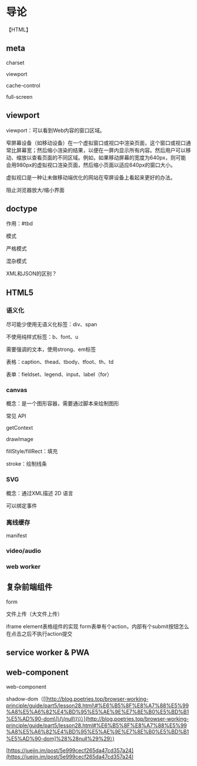 # 导论

【HTML】

## meta

charset

viewport

cache-control

full-screen

## viewport

viewport：可以看到Web内容的窗口区域。

窄屏幕设备（如移动设备）在一个虚拟窗口或视口中渲染页面，这个窗口或视口通常比屏幕宽；然后缩小渲染的结果，以便在一屏内显示所有内容。然后用户可以移动、缩放以查看页面的不同区域。例如，如果移动屏幕的宽度为640px，则可能会用980px的虚拟视口渲染页面，然后缩小页面以适应640px的窗口大小。

虚拟视口是一种让未做移动端优化的网站在窄屏设备上看起来更好的办法。

阻止浏览器放大/缩小界面

## doctype

作用：\#tbd

模式

严格模式

混杂模式

XML和JSON的区别？

## HTML5

### 语义化

尽可能少使用无语义化标签：div、span

不使用纯样式标签：b、font、u

需要强调的文本，使用strong、em标签

表格：caption、thead、tbody、tfoot、th、td

表单：fieldset、legend、input、label（for）

### canvas

概念：是一个图形容器，需要通过脚本来绘制图形

常见 API

getContext

drawImage

fillStyle/fillRect：填充

stroke：绘制线条

### SVG

概念：通过XML描述 2D 语言

可以绑定事件

### 离线缓存

manifest

### video/audio

### web worker

## 复杂前端组件

form

文件上传（大文件上传）

iframe element表格组件的实现 form表单有个action，内部有个submit按钮怎么在点击之后不执行action提交

## service worker & PWA

## web-component

web-component

shadow-dom（\[[http://blog.poetries.top/browser-working-principle/guide/part5/lesson28.html\#%E6%B5%8F%E8%A7%88%E5%99%A8%E5%A6%82%E4%BD%95%E5%AE%9E%E7%8E%B0%E5%BD%B1%E5%AD%90-dom\]\(\(null\)\)）](http://blog.poetries.top/browser-working-principle/guide/part5/lesson28.html#%E6%B5%8F%E8%A7%88%E5%99%A8%E5%A6%82%E4%BD%95%E5%AE%9E%E7%8E%B0%E5%BD%B1%E5%AD%90-dom]%28%28null%29%29）)

[https://juejin.im/post/5e999cecf265da47cd357a24](https://juejin.im/post/5e999cecf265da47cd357a24)

